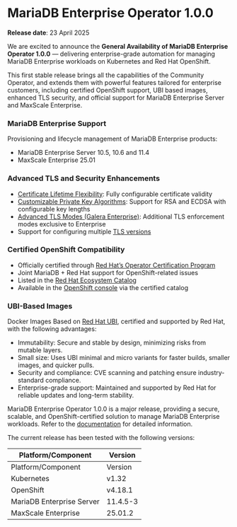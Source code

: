 # MariaDB Enterprise Operator 1.0.0

**Release date**: 23 April 2025

We are excited to announce the **General Availability of MariaDB Enterprise Operator 1.0.0** — delivering enterprise-grade automation for managing MariaDB Enterprise workloads on Kubernetes and Red Hat OpenShift.

This first stable release brings all the capabilities of the Community Operator, and extends them with powerful features tailored for enterprise customers, including certified OpenShift support, UBI based images, enhanced TLS security, and official support for MariaDB Enterprise Server and MaxScale Enterprise.

### MariaDB Enterprise Support

Provisioning and lifecycle management of MariaDB Enterprise products:

* MariaDB Enterprise Server 10.5, 10.6 and 11.4
* MaxScale Enterprise 25.01

### Advanced TLS and Security Enhancements

* [Certificate Lifetime Flexibility](https://app.gitbook.com/s/SsmexDFPv2xG2OTyO5yV/clients-and-utilities/mariadb-enterprise-operator/tls#certificate-lifetime-configuration): Fully configurable certificate validity
* [Customizable Private Key Algorithms](https://app.gitbook.com/s/SsmexDFPv2xG2OTyO5yV/clients-and-utilities/mariadb-enterprise-operator/tls#private-key-configuration): Support for RSA and ECDSA with configurable key lengths
* [Advanced TLS Modes (Galera Enterprise)](https://app.gitbook.com/s/SsmexDFPv2xG2OTyO5yV/clients-and-utilities/mariadb-enterprise-operator/tls#galera-enterprise-ssl-modes): Additional TLS enforcement modes exclusive to Enterprise
* Support for configuring multiple [TLS versions](https://app.gitbook.com/s/SsmexDFPv2xG2OTyO5yV/clients-and-utilities/mariadb-enterprise-operator/tls#tls-version-configuration)

### Certified OpenShift Compatibility

* Officially certified through [Red Hat’s Operator Certification Program](https://connect.redhat.com/en/partner-with-us/red-hat-openshift-certification)
* Joint MariaDB + Red Hat support for OpenShift-related issues
* Listed in the [Red Hat Ecosystem Catalog](https://catalog.redhat.com/software/container-stacks/detail/65789bcbe17f1b31944acb1d)
* Available in the [OpenShift console](https://app.gitbook.com/s/SsmexDFPv2xG2OTyO5yV/clients-and-utilities/mariadb-enterprise-operator/mariadb-enterprise-operator-installation/openshift#openshift-console) via the certified catalog

### UBI-Based Images

Docker Images Based on [Red Hat UBI](https://catalog.redhat.com/software/base-images), certified and supported by Red Hat, with the following advantages:

* Immutability: Secure and stable by design, minimizing risks from mutable layers.
* Small size: Uses UBI minimal and micro variants for faster builds, smaller images, and quicker pulls.
* Security and compliance: CVE scanning and patching ensure industry-standard compliance.
* Enterprise-grade support: Maintained and supported by Red Hat for reliable updates and long-term stability.

MariaDB Enterprise Operator 1.0.0 is a major release, providing a secure, scalable, and OpenShift-certified solution to manage MariaDB Enterprise workloads. Refer to the [documentation](https://app.gitbook.com/s/SsmexDFPv2xG2OTyO5yV/clients-and-utilities/mariadb-enterprise-operator) for detailed information.

The current release has been tested with the following versions:

| Platform/Component        | Version  |
| ------------------------- | -------- |
| Platform/Component        | Version  |
| Kubernetes                | v1.32    |
| OpenShift                 | v4.18.1  |
| MariaDB Enterprise Server | 11.4.5-3 |
| MaxScale Enterprise       | 25.01.2  |
